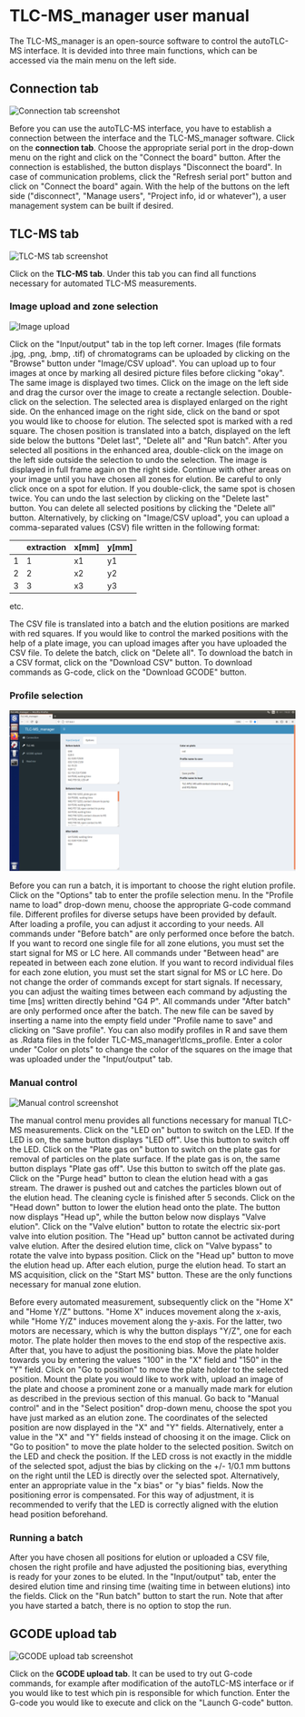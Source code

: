 # TLC-MS_manager user manual

The TLC-MS_manager is an open-source software to control the autoTLC-MS interface. 
It is devided into three main functions, which can be accessed via the main menu on the left side.


## Connection tab

![Connection tab screenshot](Connection_tab.tiff)

Before you can use the autoTLC-MS interface, you have to establish a connection between the interface and the TLC-MS_manager software. 
Click on the **connection tab**.
Choose the appropriate serial port in the drop-down menu on the right and click on the "Connect the board" button.
After the connection is established, the button displays "Disconnect the board". 
In case of communication problems, click the "Refresh serial port" button and click on "Connect the board" again. 
With the help of the buttons on the left side ("disconnect", "Manage users", "Project info, id or whatever"), a user management system can be built if desired. 


## TLC-MS tab

![TLC-MS tab screenshot](TLC-MS_tab.tiff)

Click on the **TLC-MS tab**. Under this tab you can find all functions necessary for automated TLC-MS measurements.

### Image upload and zone selection

![Image upload](Image_upload.tiff)

Click on the "Input/output" tab in the top left corner. 
Images (file formats .jpg, .png, .bmp, .tif) of chromatograms can be uploaded by clicking on the "Browse" button under "Image/CSV upload". 
You can upload up to four images at once by marking all desired picture files before clicking "okay".
The same image is displayed two times. Click on the image on the left side and drag the cursor over the image to create a rectangle selection.
Double-click on the selection. The selected area is displayed enlarged on the right side. 
On the enhanced image on the right side, click on the band or spot you would like to choose for elution. 
The selected spot is marked with a red square.
The chosen position is translated into a batch, displayed on the left side below the buttons "Delet last", "Delete all" and "Run batch".
After you selected all positions in the enhanced area, double-click on the image on the left side outside the selection to undo the selection. 
The image is displayed in full frame again on the right side. 
Continue with other areas on your image until you have chosen all zones for elution. 
Be careful to only click once on a spot for elution. If you double-click, the same spot is chosen twice.
You can undo the last selection by clicking on the "Delete last" button. 
You can delete all selected positions by clicking the "Delete all" button.
Alternatively, by clicking on "Image/CSV upload", you can upload a comma-separated values (CSV) file written in the following format:

|        | extraction | x[mm] | y[mm] |
|--------|------------|-------|-------|
|   1    |   1        |  x1   |  y1   |
|   2    |   2        |  x2   |  y2   |
|   3    |   3        |  x3   |  y3   |

etc. 

The CSV file is translated into a batch and the elution positions are marked with red squares.
If you would like to control the marked positions with the help of a plate image, you can upload images after you have uploaded the CSV file.
To delete the batch, click on "Delete all".
To download the batch in a CSV format, click on the "Download CSV" button.
To download commands as G-code, click on the "Download GCODE" button.

### Profile selection

![Profile menu screenshot](Profile_menu.tiff)

Before you can run a batch, it is important to choose the right elution profile.
Click on the "Options" tab to enter the profile selection menu. 
In the "Profile name to load" drop-down menu, choose the appropriate G-code command file.
Different profiles for diverse setups have been provided by default.
After loading a profile, you can adjust it according to your needs.
All commands under "Before batch" are only performed once before the batch.
If you want to record one single file for all zone elutions, you must set the start signal for MS or LC here.
All commands under "Between head" are repeated in between each zone elution. 
If you want to record individual files for each zone elution, you must set the start signal for MS or LC here.
Do not change the order of commands except for start signals. 
If necessary, you can adjust the waiting times between each command by adjusting the time [ms] written directly behind "G4 P".
All commands under "After batch" are only performed once after the batch.
The new file can be saved by inserting a name into the empty field under "Profile name to save" and clicking on "Save profile".
You can also modify profiles in R and save them as .Rdata files in the folder TLC-MS_manager\tlcms_profile.
Enter a color under "Color on plots" to change the color of the squares on the image that was uploaded under the "Input/output" tab.

### Manual control

![Manual control screenshot](Manual_control.tiff)

The manual control menu provides all functions necessary for manual TLC-MS measurements. 
Click on the "LED on" button to switch on the LED. If the LED is on, the same button displays "LED off". Use this button to switch off the LED.
Click on the "Plate gas on" button to switch on the plate gas for removal of particles on the plate surface.
If the plate gas is on, the same button displays "Plate gas off". Use this button to switch off the plate gas.
Click on the "Purge head" button to clean the elution head with a gas stream. 
The drawer is pushed out and catches the particles blown out of the elution head.
The cleaning cycle is finished after 5 seconds.
Click on the "Head down" button to lower the elution head onto the plate. The button now displays "Head up", while the button below now displays "Valve elution". 
Click on the "Valve elution" button to rotate the electric six-port valve into elution position. 
The "Head up" button cannot be activated during valve elution. 
After the desired elution time, click on "Valve bypass" to rotate the valve into bypass position.
Click on the "Head up" button to move the elution head up. After each elution, purge the elution head.
To start an MS acquisition, click on the "Start MS" button.
These are the only functions necessary for manual zone elution.

Before every automated measurement, subsequently click on the "Home X" and "Home Y/Z" buttons. 
"Home X" induces movement along the x-axis, while "Home Y/Z" induces movement along the y-axis.
For the latter, two motors are necessary, which is why the button displays "Y/Z", one for each motor.
The plate holder then moves to the end stop of the respective axis. After that, you have to adjust the positioning bias.
Move the plate holder towards you by entering the values "100" in the "X" field and "150" in the "Y" field.
Click on "Go to position" to move the plate holder to the selected position.
Mount the plate you would like to work with, upload an image of the plate and choose a prominent zone or a manually made mark for elution as described in the previous section of this manual.
Go back to "Manual control" and in the "Select position" drop-down menu, choose the spot you have just marked as an elution zone.
The coordinates of the selected position are now displayed in the "X" and "Y" fields.
Alternatively, enter a value in the "X" and "Y" fields instead of choosing it on the image.
Click on "Go to position" to move the plate holder to the selected position. 
Switch on the LED and check the position.
If the LED cross is not exactly in the middle of the selected spot, adjust the bias by clicking on the +/- 1/0.1 mm buttons on the right until the LED is directly over the selected spot.
Alternatively, enter an appropriate value in the "x bias" or "y bias" fields. Now the positioning error is compensated.
For this way of adjustment, it is recommended to verify that the LED is correctly aligned with the elution head position beforehand. 

### Running a batch 

After you have chosen all positions for elution or uploaded a CSV file, chosen the right profile 
and have adjusted the positioning bias, everything is ready for your zones to be eluted.
In the "Input/output" tab, enter the desired elution time and rinsing time (waiting time in between elutions) into the fields.
Click on the "Run batch" button to start the run. Note that after you have started a batch, there is no option to stop the run.


## GCODE upload tab

![GCODE upload tab screenshot](GCODE_upload_tab.tiff)

Click on the **GCODE upload tab**. It can be used to try out G-code commands, for example after modification of the autoTLC-MS interface
or if you would like to test which pin is responsible for which function. 
Enter the G-code you would like to execute and click on the "Launch G-code" button.


